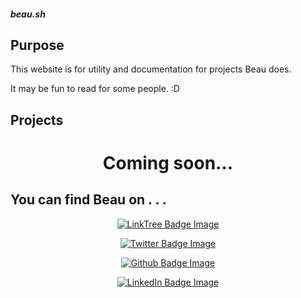 <h5>beau.sh</h5>

## Purpose 

This website is for utility and documentation for projects Beau does. 

It may be fun to read for some people. :D 

## Projects 

<div align="center">
  <p></p>
  <h1 width="100%">Coming soon...</h1>
   <p></p>
</div>

<h2>You can find Beau on . . . </h2>
<div align="center">
  <p><a href="https://linktr.ee/beaubouchard"><img src="https://img.shields.io/badge/LinkTree-FFFFFF.svg?logo=linktree&logoColor=blue" alt="LinkTree Badge Image" /></a></p>
  <p><a href="https://twitter.com/beaubouchard"><img src="https://img.shields.io/badge/Twitter-FFFFFF.svg?logo=twitter&logoColor=blue" alt="Twitter Badge Image" /></a></p>
  <p><a href="https://github.com/BeauBouchard/"><img src="https://img.shields.io/badge/Github-FFFFFF.svg?logo=github&logoColor=blue" alt="Github Badge Image" /></a></p>
  <p><a href="https://www.linkedin.com/in/beaubouchard/"><img src="https://img.shields.io/badge/Linkedin-FFFFFF.svg?logo=linkedin&logoColor=blue" alt="LinkedIn Badge Image" /></a></p>
</div>

<div class="rainbow-retro"></div>
